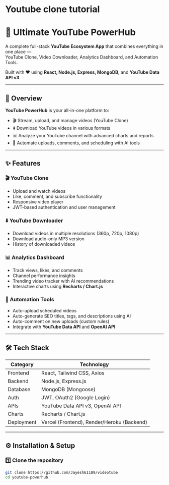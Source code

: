 # Youtube clone tutorial

# 🎥 Ultimate YouTube PowerHub

A complete full-stack **YouTube Ecosystem App** that combines everything in one place —  
YouTube Clone, Video Downloader, Analytics Dashboard, and Automation Tools.

Built with ❤️ using **React, Node.js, Express, MongoDB**, and **YouTube Data API v3**.

---

## 🚀 Overview

**YouTube PowerHub** is your all-in-one platform to:
- 🎬 Stream, upload, and manage videos (YouTube Clone)
- ⬇️ Download YouTube videos in various formats
- 📊 Analyze your YouTube channel with advanced charts and reports
- 🤖 Automate uploads, comments, and scheduling with AI tools

---

## ✨ Features

### 🎬 YouTube Clone
- Upload and watch videos
- Like, comment, and subscribe functionality
- Responsive video player
- JWT-based authentication and user management

### ⬇️ YouTube Downloader
- Download videos in multiple resolutions (360p, 720p, 1080p)
- Download audio-only MP3 version
- History of downloaded videos

### 📊 Analytics Dashboard
- Track views, likes, and comments
- Channel performance insights
- Trending video tracker with AI recommendations
- Interactive charts using **Recharts / Chart.js**

### 🤖 Automation Tools
- Auto-upload scheduled videos
- Auto-generate SEO titles, tags, and descriptions using AI
- Auto-comment on new uploads (custom rules)
- Integrate with **YouTube Data API** and **OpenAI API**

---

## 🛠️ Tech Stack

| Category | Technology |
|-----------|-------------|
| Frontend | React, Tailwind CSS, Axios |
| Backend | Node.js, Express.js |
| Database | MongoDB (Mongoose) |
| Auth | JWT, OAuth2 (Google Login) |
| APIs | YouTube Data API v3, OpenAI API |
| Charts | Recharts / Chart.js |
| Deployment | Vercel (Frontend), Render/Heroku (Backend) |

---

## ⚙️ Installation & Setup

### 1️⃣ Clone the repository
```bash
git clone https://github.com/Jayesh61189/videotube
cd youtube-powerhub
